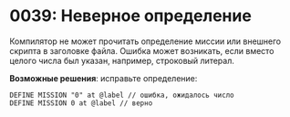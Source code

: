# 0039: Неверное определение

Компилятор не может прочитать определение миссии или внешнего скрипта в заголовке файла. Ошибка может возникать, если вместо целого числа был указан, например, строковый литерал.

**Возможные решения**: исправьте определение:

```text
DEFINE MISSION "0" at @label // ошибка, ожидалось число
DEFINE MISSION 0 at @label // верно
```

